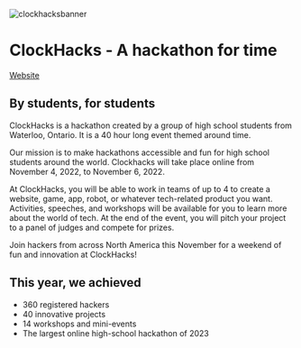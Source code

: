 ![clockhacksbanner](https://user-images.githubusercontent.com/66485719/203096805-67a30e78-2ee6-44a7-9176-d7d03dfec38c.jpg)
# ClockHacks - A hackathon for time

[Website](https://clockhacks.ca/)

## By students, for students
ClockHacks is a hackathon created by a group of high school students from Waterloo, Ontario. It is a 40 hour long event themed around time.

Our mission is to make hackathons accessible and fun for high school students around the world. Clockhacks will take place online from November 4, 2022, to November 6, 2022.

At ClockHacks, you will be able to work in teams of up to 4 to create a website, game, app, robot, or whatever tech-related product you want. Activities, speeches, and workshops will be available for you to learn more about the world of tech. At the end of the event, you will pitch your project to a panel of judges and compete for prizes.

Join hackers from across North America this November for a weekend of fun and innovation at ClockHacks!

## This year, we achieved
- 360 registered hackers
- 40 innovative projects
- 14 workshops and mini-events
- The largest online high-school hackathon of 2023

